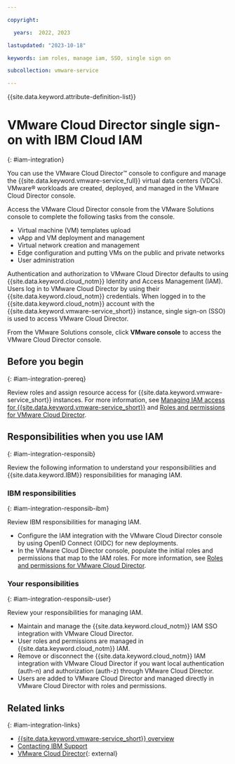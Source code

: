```yaml
---

copyright:

  years:  2022, 2023

lastupdated: "2023-10-18"

keywords: iam roles, manage iam, SSO, single sign on

subcollection: vmware-service

---
```


{{site.data.keyword.attribute-definition-list}}

# VMware Cloud Director single sign-on with IBM Cloud IAM
{: #iam-integration}

You can use the VMware Cloud Director™ console to configure and manage the {{site.data.keyword.vmware-service_full}} virtual data centers (VDCs). VMware® workloads are created, deployed, and managed in the VMware Cloud Director console.

Access the VMware Cloud Director console from the VMware Solutions console to complete the following tasks from the console.

* Virtual machine (VM) templates upload
* vApp and VM deployment and management
* Virtual network creation and management
* Edge configuration and putting VMs on the public and private networks
* User administration

Authentication and authorization to VMware Cloud Director defaults to using {{site.data.keyword.cloud_notm}} Identity and Access Management (IAM). Users log in to VMware Cloud Director by using their {{site.data.keyword.cloud_notm}} credentials. When logged in to the {{site.data.keyword.cloud_notm}} account with the {{site.data.keyword.vmware-service_short}} instance, single sign-on (SSO) is used to access VMware Cloud Director.

From the VMware Solutions console, click **VMware console** to access the VMware Cloud Director console.

## Before you begin
{: #iam-integration-prereq}

Review roles and assign resource access for {{site.data.keyword.vmware-service_short}} instances. For more information, see [Managing IAM access for {{site.data.keyword.vmware-service_short}}](/docs/vmware-service?topic=vmware-service-vmaas-iam&interface=ui) and [Roles and permissions for VMware Cloud Director](/docs/vmware-service?topic=vmware-service-vmaas-iam_vcd).

## Responsibilities when you use IAM
{: #iam-integration-responsib}

Review the following information to understand your responsibilities and {{site.data.keyword.IBM}} responsibilities for managing IAM.

### IBM responsibilities
{: #iam-integration-responsib-ibm}

Review IBM responsibilities for managing IAM.

* Configure the IAM integration with the VMware Cloud Director console by using OpenID Connect (OIDC) for new deployments.
* In the VMware Cloud Director console, populate the initial roles and permissions that map to the IAM roles. For more information, see [Roles and permissions for VMware Cloud Director](/docs/vmware-service?topic=vmware-service-vmaas-iam_vcd).

### Your responsibilities
{: #iam-integration-responsib-user}

Review your responsibilities for managing IAM.

* Maintain and manage the {{site.data.keyword.cloud_notm}} IAM SSO integration with VMware Cloud Director.
* User roles and permissions are managed in {{site.data.keyword.cloud_notm}} IAM.
* Remove or disconnect the {{site.data.keyword.cloud_notm}} IAM integration with VMware Cloud Director if you want local authentication (auth-n) and authorization (auth-z) through VMware Cloud Director.
* Users are added to VMware Cloud Director and managed directly in VMware Cloud Director with roles and permissions.

## Related links
{: #iam-integration-links}

* [{{site.data.keyword.vmware-service_short}} overview](/docs/vmware-service?topic=vmware-service-vmware-aas-overview&interface=ui)
* [Contacting IBM Support](/docs/vmware-service?topic=vmware-service-support&interface=ui)
* [VMware Cloud Director](https://www.vmware.com/products/cloud-director.html){: external}
